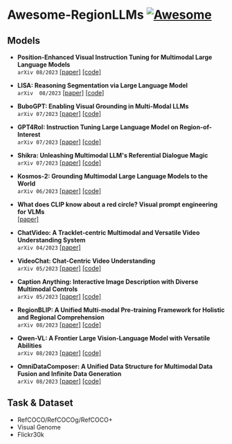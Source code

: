 # Awesome-RegionLLMs [![Awesome](https://awesome.re/badge.svg)](https://awesome.re)

## Models

- **Position-Enhanced Visual Instruction Tuning for Multimodal Large Language Models**\
  `arXiv 08/2023` [[paper]](https://arxiv.org/abs/2308.13437) [[code]](https://www.catalyzex.com/paper/arxiv:2308.13437/code)

- **LISA: Reasoning Segmentation via Large Language Model**\
  `arXiv  08/2023` [[paper]](https://arxiv.org/abs/2308.00692) [[code]](https://github.com/dvlab-research/lisa)
  
- **BuboGPT: Enabling Visual Grounding in Multi-Modal LLMs**\
  `arXiv 07/2023` [[paper]](https://arxiv.org/abs/2307.08581) [[code]](https://github.com/magic-research/bubogpt)
  
- **GPT4RoI: Instruction Tuning Large Language Model on Region-of-Interest**\
  `arXiv 07/2023` [[paper]](https://arxiv.org/abs/2307.03601) [[code]](https://github.com/jshilong/gpt4roi)

- **Shikra: Unleashing Multimodal LLM's Referential Dialogue Magic**\
  `arXiv 07/2023` [[paper]](https://arxiv.org/abs/2306.15195) [[code]](https://github.com/shikras/shikra)

- **Kosmos-2: Grounding Multimodal Large Language Models to the World**\
  `arXiv 06/2023` [[paper]](https://arxiv.org/abs/2306.14824) [[code]](https://github.com/microsoft/unilm/tree/master/kosmos-2)
  
- **What does CLIP know about a red circle? Visual prompt engineering for VLMs**\
  [[paper]](https://arxiv.org/abs/2304.06712)

- **ChatVideo: A Tracklet-centric Multimodal and Versatile Video Understanding System**\
  `arXiv 04/2023` [[paper]](https://arxiv.org/abs/2304.14407)

- **VideoChat: Chat-Centric Video Understanding**\
  `arXiv 05/2023` [[paper]](https://arxiv.org/abs/2305.06355) [[code]](https://github.com/opengvlab/ask-anything)

- **Caption Anything: Interactive Image Description with Diverse Multimodal Controls**\
  `arXiv 05/2023` [[paper]](https://arxiv.org/abs/2305.02677) [[code]](https://github.com/ttengwang/caption-anything)

- **RegionBLIP: A Unified Multi-modal Pre-training Framework for Holistic and Regional Comprehension**\
  `arXiv 08/2023` [[paper]](https://arxiv.org/abs/2308.02299) [[code]](https://github.com/mightyzau/regionblip)

- **Qwen-VL: A Frontier Large Vision-Language Model with Versatile Abilities**\
  `arXiv 08/2023` [[paper]](https://arxiv.org/abs/2308.12966) [[code]](https://github.com/qwenlm/qwen-vl)

- **OmniDataComposer: A Unified Data Structure for Multimodal Data Fusion and Infinite Data Generation**\
  `arXiv 08/2023` [[paper]](https://arxiv.org/abs/2308.04126) [[code]](https://github.com/shajiayu1/OmniDataComposer)

## Task & Dataset
- RefCOCO/RefCOCOg/RefCOCO+
- Visual Genome
- Flickr30k
